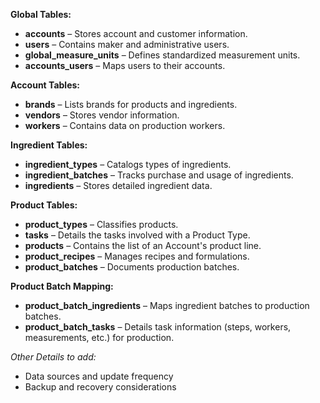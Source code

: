 
**Global Tables:**
- **accounts** – Stores account and customer information.
- **users** – Contains maker and administrative users.
- **global_measure_units** – Defines standardized measurement units.
- **accounts_users** – Maps users to their accounts.

**Account Tables:**
- **brands** – Lists brands for products and ingredients.
- **vendors** – Stores vendor information.
- **workers** – Contains data on production workers.

**Ingredient Tables:**
- **ingredient_types** – Catalogs types of ingredients.
- **ingredient_batches** – Tracks purchase and usage of ingredients.
- **ingredients** – Stores detailed ingredient data.

**Product Tables:**
- **product_types** – Classifies products.
- **tasks** – Details the tasks involved with a Product Type.
- **products** – Contains the list of an Account's product line.
- **product_recipes** – Manages recipes and formulations.
- **product_batches** – Documents production batches.

**Product Batch Mapping:**
- **product_batch_ingredients** – Maps ingredient batches to production batches.
- **product_batch_tasks** – Details task information (steps, workers, measurements, etc.) for production.

*Other Details to add:*  
- Data sources and update frequency  
- Backup and recovery considerations